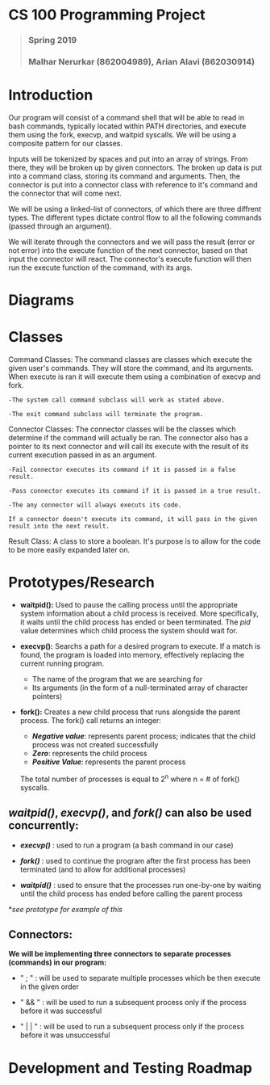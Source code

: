 # CS 100 Programming Project
> ### Spring 2019
> ### Malhar Nerurkar (862004989), Arian Alavi (862030914)

# Introduction
Our program will consist of a command shell that
will be able to read in bash commands, typically located within PATH directories, and execute them using the fork, execvp, and waitpid syscalls. We will be using a composite pattern for our classes.

Inputs will be tokenized by spaces and put into an array of strings. From there, they will be broken up by given connectors. The broken up data is put into a command class, storing its command and arguments. Then, the connector is put into a connector class with reference to it's command and the connector that will come next.

We will be using a linked-list of connectors, of which there are three diffrent types. The different types dictate control flow to all the following commands (passed through an argument).

We will iterate through the connectors and we will pass the result (error or not error) into the execute function of the next connector, based on that input the connector will react. The connector's execute function will then run the execute function of the command, with its args.

# Diagrams

# Classes

Command Classes:
    The command classes are classes which execute the given user's commands. They will store the command, and its arguments. When execute is ran it will execute them using a combination of execvp and fork. 

    -The system call command subclass will work as stated above.

    -The exit command subclass will terminate the program.

Connector Classes:
    The connector classes will be the classes which determine if the command will actually be ran. The connector also has a pointer to its next connector and will call its execute with the result of its current execution passed in as an argument. 

    -Fail connector executes its command if it is passed in a false result.

    -Pass connector executes its command if it is passed in a true result.

    -The any connector will always executs its code.

    If a connector doesn't execute its command, it will pass in the given result into the next result.

Result Class:
    A class to store a boolean. It's purpose is to allow for the code to be more easily expanded later on.



# Prototypes/Research
* **waitpid():** Used to pause the calling process until the appropriate system information about a child process is received. More specifically, it waits until the child process has ended or been terminated. The *pid* value determines which child process the system should wait for.

* **execvp():** Searchs a path for a desired program to execute. If a match is found, the program is loaded into memory, effectively replacing the current running program.
    * The name of the program that we are searching for
    * Its arguments (in the form of a null-terminated array of character pointers)
* **fork():** Creates a new child process that runs alongside the parent process. The fork() call returns an integer: 
    * ***Negative value***: represents parent process; indicates that the child process was not created successfully
    * ***Zero***: represents the child process
    * ***Positive Value***: represents the parent process

    The total number of processes is equal to 2<sup>n</sup> where n = # of fork() syscalls.

## ***waitpid()*, *execvp()*, and *fork()* can also be used concurrently:**
* ***execvp()*** : used to run a program (a bash command in our case)

* ***fork()*** : used to continue the program after the first process has been terminated (and to allow for additional processes)
* ***waitpid()*** :  used to ensure that the processes run one-by-one by waiting until the child process has ended before calling the parent process 

**see prototype for example of this*

## **Connectors:**
**We will be implementing three connectors to separate processes (commands) in our program:**
*  " ; " : will be used to separate multiple processes which be then execute in the given order

* " && " : will be used to run a subsequent process only if the process before it was successful

* " | | " : will be used to run a subsequent process only if the process before it was unsuccessful 


# Development and Testing Roadmap

